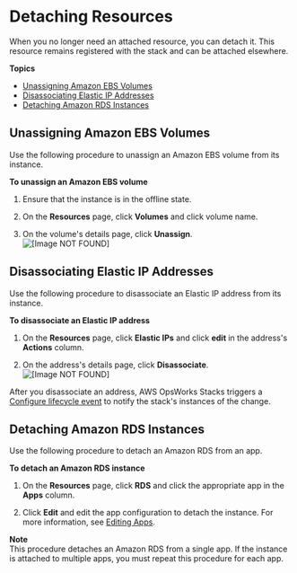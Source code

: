 # Detaching Resources<a name="resources-detach"></a>

When you no longer need an attached resource, you can detach it\. This resource remains registered with the stack and can be attached elsewhere\. 

**Topics**
+ [Unassigning Amazon EBS Volumes](#resources-detach-ebs)
+ [Disassociating Elastic IP Addresses](#resources-detach-eip)
+ [Detaching Amazon RDS Instances](#resources-detach-rds)

## Unassigning Amazon EBS Volumes<a name="resources-detach-ebs"></a>

Use the following procedure to unassign an Amazon EBS volume from its instance\.

**To unassign an Amazon EBS volume**

1. Ensure that the instance is in the offline state\.

1. On the **Resources** page, click **Volumes** and click volume name\.

1. On the volume's details page, click **Unassign**\.  
![\[Image NOT FOUND\]](http://docs.aws.amazon.com/opsworks/latest/userguide/images/resources-ebs8.png)

## Disassociating Elastic IP Addresses<a name="resources-detach-eip"></a>

Use the following procedure to disassociate an Elastic IP address from its instance\.

**To disassociate an Elastic IP address**

1. On the **Resources** page, click **Elastic IPs** and click **edit** in the address's **Actions** column\.

1. On the address's details page, click **Disassociate**\.  
![\[Image NOT FOUND\]](http://docs.aws.amazon.com/opsworks/latest/userguide/images/resources-eip8.png)

After you disassociate an address, AWS OpsWorks Stacks triggers a [Configure lifecycle event](workingcookbook-events.md) to notify the stack's instances of the change\.

## Detaching Amazon RDS Instances<a name="resources-detach-rds"></a>

Use the following procedure to detach an Amazon RDS from an app\.

**To detach an Amazon RDS instance**

1. On the **Resources** page, click **RDS** and click the appropriate app in the **Apps** column\.

1. Click **Edit** and edit the app configuration to detach the instance\. For more information, see [Editing Apps](workingapps-editing.md)\.

**Note**  
This procedure detaches an Amazon RDS from a single app\. If the instance is attached to multiple apps, you must repeat this procedure for each app\.